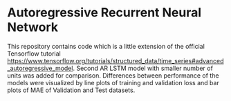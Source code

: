 # Autoregressive Recurrent Neural Network
This repository contains code which is a little extension of the official Tensorflow tutorial https://www.tensorflow.org/tutorials/structured_data/time_series#advanced_autoregressive_model.
Second AR LSTM model with smaller number of units was added for comparison. Differences between performance of the models were visualized by line plots of training and validation loss and bar plots of MAE of Validation and Test datasets. 

